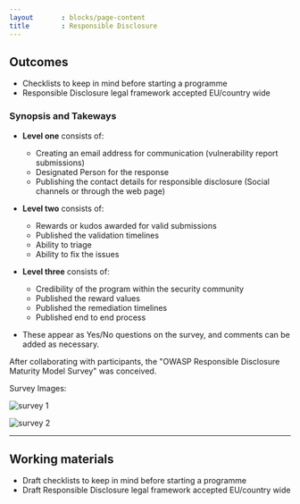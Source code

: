 ```yaml
---
layout       : blocks/page-content
title        : Responsible Disclosure
---
```

## Outcomes

- Checklists to keep in mind before starting a programme
- Responsible Disclosure legal framework accepted EU/country wide

### Synopsis and Takeways

- **Level one** consists of:

   - Creating an email address for communication (vulnerability report submissions)
   - Designated Person for the response
   - Publishing the contact details for responsible disclosure (Social channels or through the web page)
      
- **Level two** consists of:

   - Rewards or kudos awarded for valid submissions
   - Published the validation timelines
   - Ability to triage
   - Ability to fix the issues
      
- **Level three** consists of:

   - Credibility of the program within the security community
   - Published the reward values
   - Published the remediation timelines
   - Published end to end process
      
- These appear as Yes/No questions on the survey, and comments can be added as necessary.

After collaborating with participants, the "OWASP Responsible Disclosure Maturity Model Survey" was conceived.

Survey Images:

![survey 1](https://user-images.githubusercontent.com/29351740/27132725-d5ff17ae-5107-11e7-8b33-a3b088319f54.PNG)

![survey 2](https://user-images.githubusercontent.com/29351740/27132732-db1e8d00-5107-11e7-9dec-da753bb6230e.PNG)

---

## Working materials

- Draft checklists to keep in mind before starting a programme
- Draft Responsible Disclosure legal framework accepted EU/country wide
